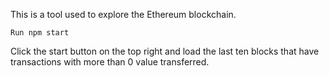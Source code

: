 This is a tool used to explore the Ethereum blockchain.

```
Run npm start
```

Click the start button on the top right and load the last ten blocks that have transactions with more than 0 value transferred.